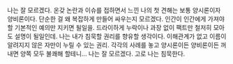 나는 잘 모르겠다.
온갖 논란과 이슈를 접하면서 느낀 나의 첫 견해는 보통 양시론이자 양비론이다.
단순한 걸 왜 복잡하게 만들어 싸우는지 모르겠다.
인간이 인간에게 가져야 할 기본적인 예의만 지키면 될일을. 드라이하게 누락이나 과장 없이 팩트만 철저히 모아도 설명이 될일인데.
나는 내가 침묵할 권리를 향유할 생각이다. 이해관계가 없고 이름이 알려지지 않은 자만이 누릴 수 있는 권리.
각각의 사례를 놓고 양시론이든 양비론이든 꺼내면 양쪽 모두 불쾌해 할테니...
나는 잘 모르겠다. 고로 나는 침묵한다.